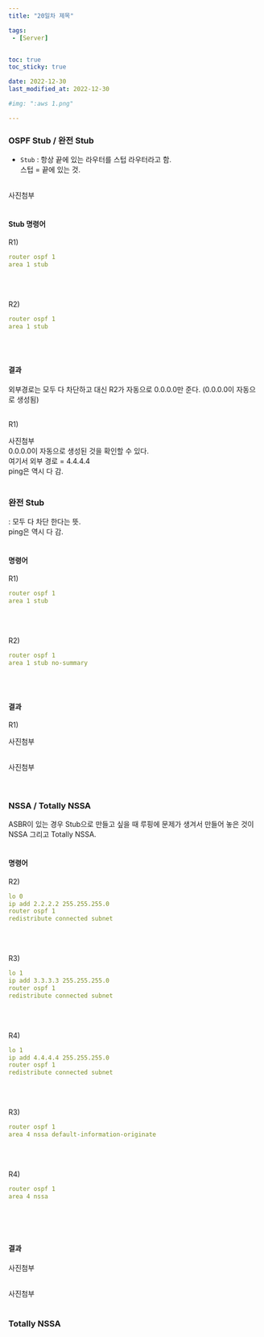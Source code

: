 ```yaml
---
title: "20일차 제목"

tags:
 - [Server]


toc: true
toc_sticky: true

date: 2022-12-30
last_modified_at: 2022-12-30

#img: ":aws 1.png"

---
```


<!-- outline-start -->


### OSPF Stub / 완전 Stub <br/>

- `Stub` : 항상 끝에 있는 라우터를 스텁 라우터라고 함.<br/>
스텁 = 끝에 있는 것.<br/><br/>

사진첨부
<br/><br/>

#### Stub 명령어<br/>

R1)<br/>
```yaml
router ospf 1
area 1 stub
```
<br/><br/>

R2)<br/>
```yaml
router ospf 1
area 1 stub
```
<br/><br/>

#### 결과<br/>

외부경로는 모두 다 차단하고 대신 R2가 자동으로 0.0.0.0만 준다. (0.0.0.0이 자동으로 생성됨)<br/><br/>

R1)<br/>

사진첨부
<br/>
0.0.0.0이 자동으로 생성된 것을 확인할 수 있다.<br/>
여기서 외부 경로 = 4.4.4.4<br/>
ping은 역시 다 감.<br/><br/>

### 완전 Stub<br/>

: 모두 다 차단 한다는 뜻.<br/>
ping은 역시 다 감.<br/><br/>

#### 명령어<br/>

R1)<br/>
```yaml
router ospf 1
area 1 stub
```
<br/><br/>

R2)<br/>
```yaml
router ospf 1
area 1 stub no-summary
```
<br/><br/>

#### 결과<br/>

R1)<br/>

사진첨부
<br/><br/>

사진첨부
<br/><br/><br/>

### NSSA / Totally NSSA<br/>

ASBR이 있는 경우 Stub으로 만들고 싶을 때 루핑에 문제가 생겨서 만들어 놓은 것이 NSSA 그리고 Totally NSSA.<br/><br/>

#### 명령어<br/>

R2)<br/>
```yaml
lo 0
ip add 2.2.2.2 255.255.255.0
router ospf 1
redistribute connected subnet
```
<br/><br/>

R3)<br/>
```yaml
lo 1
ip add 3.3.3.3 255.255.255.0
router ospf 1
redistribute connected subnet
```
<br/><br/>

R4)<br/>
```yaml
lo 1
ip add 4.4.4.4 255.255.255.0
router ospf 1
redistribute connected subnet
```
<br/><br/>

R3)<br/>
```yaml
router ospf 1
area 4 nssa default-information-originate
```
<br/><br/>

R4)<br/>
```yaml
router ospf 1
area 4 nssa
```
<br/><br/><br/>

#### 결과<br/>

사진첨부
<br/><br/>

사진첨부
<br/><br/>

### Totally NSSA